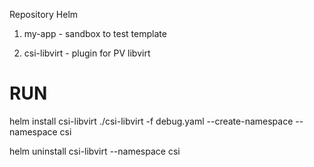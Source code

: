 Repository Helm

1. my-app - sandbox to test template

2. csi-libvirt - plugin for PV libvirt

# RUN

helm install csi-libvirt ./csi-libvirt -f debug.yaml --create-namespace --namespace csi

helm uninstall  csi-libvirt --namespace csi
